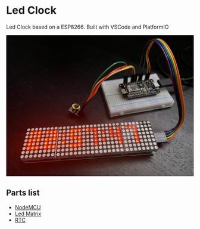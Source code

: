 # Led Clock
Led Clock based on a ESP8266. Built with VSCode and PlatformIO

![Led Clock](/docs/image.png)

## Parts list
- [NodeMCU](https://www.amazon.nl/AZDelivery-NodeMCU-Development-compatibel-Inclusief/dp/B0754LZ73Z/ref=sr_1_10?keywords=azdelivery+nodemcu&qid=1669240572&qu=eyJxc2MiOiIwLjAwIiwicXNhIjoiMC4wMCIsInFzcCI6IjAuMDAifQ%3D%3D&sprefix=azdelivery+node%2Caps%2C93&sr=8-10)
- [Led Matrix](https://www.amazon.nl/dp/B079HVW652/ref=pe_28126711_487102941_TE_SCE_dp_1?th=1)
- [RTC](https://www.amazon.nl/Precision-real-time-geheugenmodule-Arduino-Raspberry/dp/B07Y6B6VSC/ref=pd_rhf_d_ee_s_pd_sbs_rvi_sccl_1_1/258-9080716-9475458?pd_rd_w=CEW3w&content-id=amzn1.sym.8400a038-7c78-483d-b337-e3aa11c6dd2e&pf_rd_p=8400a038-7c78-483d-b337-e3aa11c6dd2e&pf_rd_r=7EFECAR8HP0EFN4PZ61Z&pd_rd_wg=q6hkZ&pd_rd_r=dc899db3-936a-4b26-b3ff-8e61ef79fd44&pd_rd_i=B07Y6B6VSC&psc=1)
